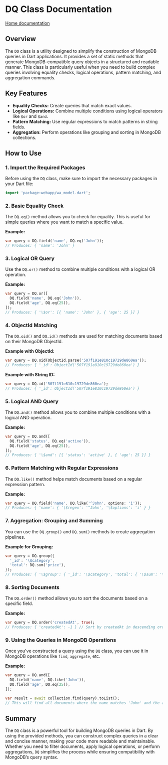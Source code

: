 # DQ Class Documentation
[Home documentation](/docs/README.md)

## Overview

The `DQ` class is a utility designed to simplify the construction of MongoDB queries in Dart applications. It provides a set of static methods that generate MongoDB-compatible query objects in a structured and readable manner. This class is particularly useful when you need to build complex queries involving equality checks, logical operations, pattern matching, and aggregation commands.

## Key Features

- **Equality Checks:** Create queries that match exact values.
- **Logical Operations:** Combine multiple conditions using logical operators like `$or` and `$and`.
- **Pattern Matching:** Use regular expressions to match patterns in string fields.
- **Aggregation:** Perform operations like grouping and sorting in MongoDB collections.

## How to Use

### 1. Import the Required Packages

Before using the `DQ` class, make sure to import the necessary packages in your Dart file:

```dart
import 'package:webapp/wa_model.dart';
```

### 2. Basic Equality Check

The `DQ.eq()` method allows you to check for equality. This is useful for simple queries where you want to match a specific value.

**Example:**
```dart
var query = DQ.field('name', DQ.eq('John'));
// Produces: { 'name': 'John' }
```

### 3. Logical OR Query

Use the `DQ.or()` method to combine multiple conditions with a logical OR operation.

**Example:**
```dart
var query = DQ.or([
  DQ.field('name', DQ.eq('John')),
  DQ.field('age', DQ.eq(25)),
]);
// Produces: { '\$or': [{ 'name': 'John' }, { 'age': 25 }] }
```

### 4. ObjectId Matching

The `DQ.oid()` and `DQ.id()` methods are used for matching documents based on their MongoDB ObjectId.

**Example with ObjectId:**
```dart
var query = DQ.oid(ObjectId.parse('507f191e810c19729de860ea'));
// Produces: { '_id': ObjectId('507f191e810c19729de860ea') }
```

**Example with String ID:**
```dart
var query = DQ.id('507f191e810c19729de860ea');
// Produces: { '_id': ObjectId('507f191e810c19729de860ea') }
```

### 5. Logical AND Query

The `DQ.and()` method allows you to combine multiple conditions with a logical AND operation.

**Example:**
```dart
var query = DQ.and([
  DQ.field('status', DQ.eq('active')),
  DQ.field('age', DQ.eq(25)),
]);
// Produces: { '\$and': [{ 'status': 'active' }, { 'age': 25 }] }
```

### 6. Pattern Matching with Regular Expressions

The `DQ.like()` method helps match documents based on a regular expression pattern.

**Example:**
```dart
var query = DQ.field('name', DQ.like('^John', options: 'i'));
// Produces: { 'name': { '\$regex': '^John', '\$options': 'i' } }
```

### 7. Aggregation: Grouping and Summing

You can use the `DQ.group()` and `DQ.sum()` methods to create aggregation pipelines.

**Example for Grouping:**
```dart
var query = DQ.group({
  '_id': '\$category',
  'total': DQ.sum('price'),
});
// Produces: { '\$group': { '_id': '\$category', 'total': { '\$sum': '\$price' } } }
```

### 8. Sorting Documents

The `DQ.order()` method allows you to sort the documents based on a specific field.

**Example:**
```dart
var query = DQ.order('createdAt', true);
// Produces: { 'createdAt': -1 } // Sort by createdAt in descending order
```

### 9. Using the Queries in MongoDB Operations

Once you've constructed a query using the `DQ` class, you can use it in MongoDB operations like `find`, `aggregate`, etc.

**Example:**
```dart
var query = DQ.and([
  DQ.field('name', DQ.like('John')),
  DQ.field('age', DQ.eq(25)),
]);

var result = await collection.find(query).toList();
// This will find all documents where the name matches 'John' and the age is 25.
```

## Summary

The `DQ` class is a powerful tool for building MongoDB queries in Dart. By using the provided methods, you can construct complex queries in a clear and concise manner, making your code more readable and maintainable. Whether you need to filter documents, apply logical operations, or perform aggregations, `DQ` simplifies the process while ensuring compatibility with MongoDB’s query syntax.